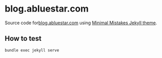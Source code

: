 # blog.abluestar.com

Source code for[blog.abluestar.com](https://blog.abluestar.com/) using [Minimal Mistakes Jekyll theme](https://mmistakes.github.io/minimal-mistakes/).

## How to test

```bash
bundle exec jekyll serve
```
